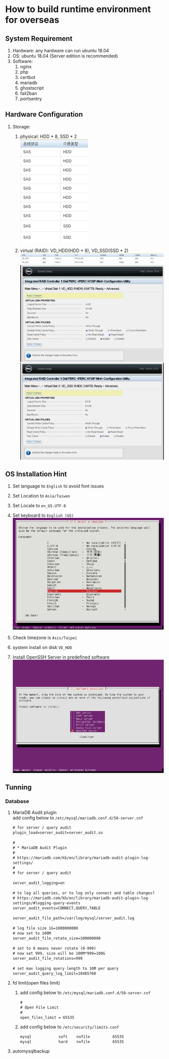 # How to build runtime environment for overseas

## System Requirement
1. Hardware: any hardware can run ubuntu 18.04
2. OS: ubuntu 18.04 (Server edition is recommended)
3. Software:  
    1. nginx
    2. php
    3. certbot
    4. mariadb
    5. ghostscript
    6. fail2ban
    7. portsentry
    
## Hardware Configuration
1. Storage:
    1. physical: HDD * 8, SSD * 2  
    ![Physical Disk List](https://github.com/0verseas/runtime-builder/blob/master/images/PDs.png)
    
    2. virtual (RAID): VD_HDD(HDD * 8), VD_SSD(SSD * 2)  
    ![Virtual Disk List](https://github.com/0verseas/runtime-builder/blob/master/images/VDs.png)
    ![VD_HDD config](https://github.com/0verseas/runtime-builder/blob/master/images/VD_HDD_config.jpg)
    ![VD_SSD config](https://github.com/0verseas/runtime-builder/blob/master/images/VD_SSD_config.jpg)
    
## OS Installation Hint
1. Set language to `English` to avoid font issues
2. Set Location to `Asia/Taiwan`
3. Set Locale to `en_US.UTF-8`
4. Set keyboard to `English (US)`
    ![language setting gif](https://github.com/0verseas/runtime-builder/blob/master/images/system-install-choose-language.gif)

5. Check timezone is `Asis/Taipei`
6. system install on disk `VD_HDD`
7. Install OpenSSH Server in predefined software
    ![install predefined software](https://github.com/0verseas/runtime-builder/blob/master/images/system-install-predefined-software.png)

## Tunning
### Database
1. MariaDB Audit plugin  
    add config below to `/etc/mysql/mariadb.conf.d/50-server.cnf`  
    ``` config
    # for server / query audit
    plugin_load=server_audit=server_audit.so
    
    #
    # * MariaDB Audit Plugin
    #
    # https://mariadb.com/kb/en/library/mariadb-audit-plugin-log-settings/
    #
    # for server / query audit

    server_audit_logging=on

    # to log all queries, or to log only connect and table changes?
    # https://mariadb.com/kb/en/library/mariadb-audit-plugin-log-settings/#logging-query-events
    server_audit_events=CONNECT,QUERY,TABLE

    server_audit_file_path=/var/log/mysql/server_audit.log

    # log file size 1G=1000000000
    # now set to 100M
    server_audit_file_rotate_size=100000000

    # set to 0 means never rotate (0-999)
    # now set 999, size will be 100M*999=100G
    server_audit_file_rotations=999

    # set max logging query length to 10M per query
    server_audit_query_log_limit=10485760
    ```
2. fd limit(open files limit)  
    1. add config below to `/etc/mysql/mariadb.conf.d/50-server.cnf`  
        ```config
        #
        # Open File Limit
        #
        open_files_limit = 65535
        ```
    
    2. add config below to `/etc/security/limits.conf`  
        ```config
        mysql            soft    nofile          65535
        mysql            hard    nofile          65535
        ```
3. automysqlbackup
